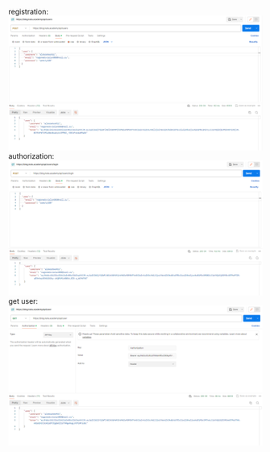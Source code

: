 registration: <img src='/registration.png'>
authorization: <img src='/login.png'>
get user: <img src='/getuser.png'>
